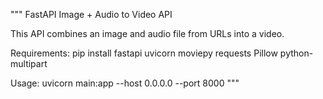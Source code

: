 """
FastAPI Image + Audio to Video API

This API combines an image and audio file from URLs into a video.

Requirements:
pip install fastapi uvicorn moviepy requests Pillow python-multipart

Usage:
uvicorn main:app --host 0.0.0.0 --port 8000
"""